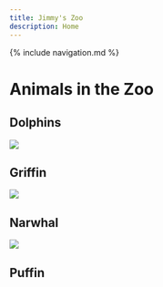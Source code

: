 ```yaml
---
title: Jimmy's Zoo
description: Home
---
```

{% include navigation.md %}

# Animals in the Zoo

## Dolphins

[![](https://sprengertrinker.github.io/02.jpg)](https://sprengertrinker.github.io/)

## Griffin

[![](https://bwart-mkto.github.io/scrum-team-griffin-site/Griffin%20image%201.jpg)](https://bwart-mkto.github.io/scrum-team-griffin-site/)

## Narwhal

[![](https://rdubrock.github.io/narwhals/jedi_narwhal.jpg)](https://rdubrock.github.io/narwhals/)

## Puffin
